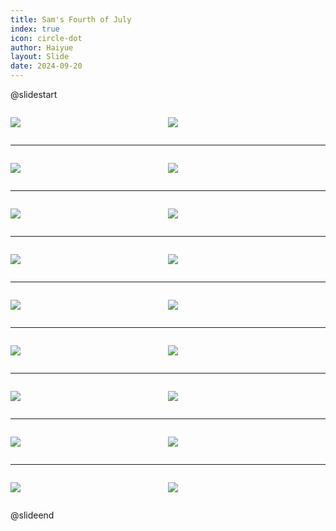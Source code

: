 ```yaml
---
title: Sam's Fourth of July
index: true
icon: circle-dot
author: Haiyue
layout: Slide
date: 2024-09-20
---
```

 
@slidestart

<div style="display:flex">
<div style="flex:1">

![](/data/english/reading/Level-K/Sam's%20Fourth%20of%20July/001.png)
</div>
<div style="flex:1">

![](/data/english/reading/Level-K/Sam's%20Fourth%20of%20July/002.png)
</div>
</div>

---

<div style="display:flex">
<div style="flex:1">

![](/data/english/reading/Level-K/Sam's%20Fourth%20of%20July/003.png)
</div>
<div style="flex:1">

![](/data/english/reading/Level-K/Sam's%20Fourth%20of%20July/004.png)
</div>
</div>

---

<div style="display:flex">
<div style="flex:1">

![](/data/english/reading/Level-K/Sam's%20Fourth%20of%20July/005.png)
</div>
<div style="flex:1">

![](/data/english/reading/Level-K/Sam's%20Fourth%20of%20July/006.png)
</div>
</div>

---

<div style="display:flex">
<div style="flex:1">

![](/data/english/reading/Level-K/Sam's%20Fourth%20of%20July/007.png)
</div>
<div style="flex:1">

![](/data/english/reading/Level-K/Sam's%20Fourth%20of%20July/008.png)
</div>
</div>

---

<div style="display:flex">
<div style="flex:1">

![](/data/english/reading/Level-K/Sam's%20Fourth%20of%20July/009.png)
</div>
<div style="flex:1">

![](/data/english/reading/Level-K/Sam's%20Fourth%20of%20July/010.png)
</div>
</div>

---

<div style="display:flex">
<div style="flex:1">

![](/data/english/reading/Level-K/Sam's%20Fourth%20of%20July/011.png)
</div>
<div style="flex:1">

![](/data/english/reading/Level-K/Sam's%20Fourth%20of%20July/012.png)
</div>
</div>

---

<div style="display:flex">
<div style="flex:1">

![](/data/english/reading/Level-K/Sam's%20Fourth%20of%20July/013.png)
</div>
<div style="flex:1">

![](/data/english/reading/Level-K/Sam's%20Fourth%20of%20July/014.png)
</div>
</div>

---

<div style="display:flex">
<div style="flex:1">

![](/data/english/reading/Level-K/Sam's%20Fourth%20of%20July/015.png)
</div>
<div style="flex:1">

![](/data/english/reading/Level-K/Sam's%20Fourth%20of%20July/016.png)
</div>
</div>

---

<div style="display:flex">
<div style="flex:1">

![](/data/english/reading/Level-K/Sam's%20Fourth%20of%20July/017.png)
</div>
<div style="flex:1">

![](/data/english/reading/Level-K/Sam's%20Fourth%20of%20July/018.png)
</div>
</div>

@slideend